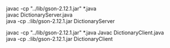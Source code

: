 javac -cp "../lib/gson-2.12.1.jar" *.java  
javac DictionaryServer.java  
java -cp .:lib/gson-2.12.1.jar DictionaryServer

javac -cp "../lib/gson-2.12.1.jar" *.java
Javac DictionaryClient.java   
java -cp .:lib/gson-2.12.1.jar DictionaryClient
